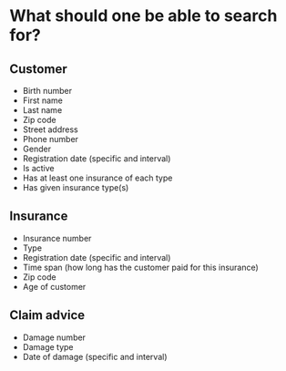 # What should one be able to search for?

## Customer
* Birth number
* First name
* Last name
* Zip code
* Street address
* Phone number
* Gender
* Registration date (specific and interval)
* Is active
* Has at least one insurance of each type
* Has given insurance type(s)

## Insurance
* Insurance number
* Type
* Registration date (specific and interval)
* Time span (how long has the customer paid for this insurance)
* Zip code
* Age of customer

## Claim advice
* Damage number
* Damage type
* Date of damage (specific and interval)
